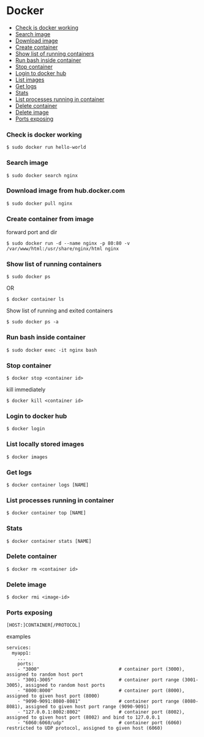 # Docker

* [Check is docker working](#check-is-docker-working)
* [Search image](#search-image)
* [Download image](#download-image-from-hubdockercom)
* [Create container](#create-container-from-image)
* [Show list of running containers](#show-list-of-running-containers)
* [Run bash inside container](#run-bash-inside-container)
* [Stop container](#stop-container)
* [Login to docker hub](#login-to-docker-hub)
* [List images](#list-locally-stored-images)
* [Get logs](#get-logs)
* [Stats](#stats)
* [List processes running in container](#list-processes-running-in-container)
* [Delete container](#delete-container)
* [Delete image](#delete-image)
* [Ports exposing](#ports-exposing)

### Check is docker working
```
$ sudo docker run hello-world 
```
### Search image
```
$ sudo docker search nginx
```
### Download image from hub.docker.com
```
$ sudo docker pull nginx
```

### Create container from image 
forward port and dir
```
$ sudo docker run -d --name nginx -p 80:80 -v /var/www/html:/usr/share/nginx/html nginx 
```

### Show list of running containers
```
$ sudo docker ps
```
OR
```
$ docker container ls
```
Show list of running and exited containers
```
$ sudo docker ps -a
```

### Run bash inside container
```
$ sudo docker exec -it nginx bash
```

### Stop container
```
$ docker stop <container id>
```
kill immediately
```
$ docker kill <container id> 
```

### Login to docker hub
```
$ docker login
```

### List locally stored images
```
$ docker images
```

### Get logs
```
$ docker container logs [NAME]
```

### List processes running in container
```
$ docker container top [NAME]
```

### Stats
```
$ docker container stats [NAME]
```

### Delete container
```
$ docker rm <container id>
```

### Delete image
```
$ docker rmi <image-id>
```

### Ports exposing
```
[HOST:]CONTAINER[/PROTOCOL]
```
examples
```
services:
  myapp1:
    ...
    ports:
    - "3000"                             # container port (3000), assigned to random host port
    - "3001-3005"                        # container port range (3001-3005), assigned to random host ports
    - "8000:8000"                        # container port (8000), assigned to given host port (8000)
    - "9090-9091:8080-8081"              # container port range (8080-8081), assigned to given host port range (9090-9091)
    - "127.0.0.1:8002:8002"              # container port (8002), assigned to given host port (8002) and bind to 127.0.0.1
    - "6060:6060/udp"                    # container port (6060) restricted to UDP protocol, assigned to given host (6060)
```